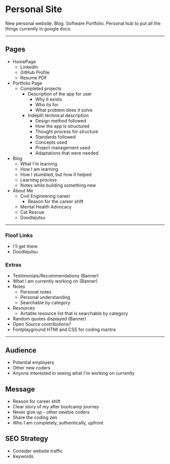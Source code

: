 # Personal Site
New personal website. Blog. Software Portfolio. Personal hub to put all the things currently in google docs.

---
## Pages
- HomePage
    - LinkedIn
    - GitHub Profile
    - Resume PDF
- Portfolio Page
    - Completed projects
        - Description of the app for user
            - Why it exists
            - Who its for
            - What problem does it solve
        - Indepth technical description
            - Design method followed
            - How the app is structured
            - Thought process for structure
            - Standards followed
            - Concepts used
            - Project management used
            - Adaptations that were needed
- Blog
    - What I'm learning
    - How I am learning
    - How I stumbled, but how it helped
    - Learning process
    - Notes while building something new
- About Me
    - Civil Engineering career
        - Reason for the career shift
    - Mental Health Advocacy
    - Cat Rescue
    - Doodlejutsu

---
### Floof Links
- I'll get there
- Doodlejutsu

### Extras
- Testimonials/Recommendations (Banner)
- What I am currently working on (Banner)
- Notes
    - Personal notes
    - Personal understanding
    - Searchable by category
- Resources
    - Airtable resource list that is searchable by category
- Random quotes displayed (Banner)
- Open Source contributions?
- Fontplayground HTMl and CSS for coding mantra
---

## Audience
- Potential employers
- Other new coders
- Anyone interested in seeing what I'm working on currently

## Message
- Reason for career shift
- Clear story of my after bootcamp journey
- Never give up - other newbie coders
- Share the coding zen
- Who I am completely, authentically, upfront

## SEO Strategy
- Consider website traffic
- Keywords
